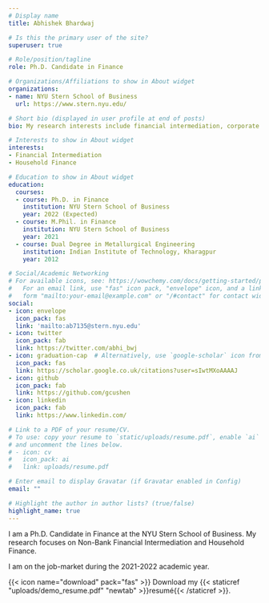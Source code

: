 ```yaml
---
# Display name
title: Abhishek Bhardwaj

# Is this the primary user of the site?
superuser: true

# Role/position/tagline
role: Ph.D. Candidate in Finance

# Organizations/Affiliations to show in About widget
organizations:
- name: NYU Stern School of Business
  url: https://www.stern.nyu.edu/

# Short bio (displayed in user profile at end of posts)
bio: My research interests include financial intermediation, corporate finance, and household finance.

# Interests to show in About widget
interests:
- Financial Intermediation
- Household Finance

# Education to show in About widget
education:
  courses:
  - course: Ph.D. in Finance
    institution: NYU Stern School of Business
    year: 2022 (Expected)
  - course: M.Phil. in Finance
    institution: NYU Stern School of Business
    year: 2021
  - course: Dual Degree in Metallurgical Engineering
    institution: Indian Institute of Technology, Kharagpur
    year: 2012

# Social/Academic Networking
# For available icons, see: https://wowchemy.com/docs/getting-started/page-builder/#icons
#   For an email link, use "fas" icon pack, "envelope" icon, and a link in the
#   form "mailto:your-email@example.com" or "/#contact" for contact widget.
social:
- icon: envelope
  icon_pack: fas
  link: 'mailto:ab7135@stern.nyu.edu'
- icon: twitter
  icon_pack: fab
  link: https://twitter.com/abhi_bwj
- icon: graduation-cap  # Alternatively, use `google-scholar` icon from `ai` icon pack
  icon_pack: fas
  link: https://scholar.google.co.uk/citations?user=sIwtMXoAAAAJ
- icon: github
  icon_pack: fab
  link: https://github.com/gcushen
- icon: linkedin
  icon_pack: fab
  link: https://www.linkedin.com/

# Link to a PDF of your resume/CV.
# To use: copy your resume to `static/uploads/resume.pdf`, enable `ai` icons in `params.toml`, 
# and uncomment the lines below.
# - icon: cv
#   icon_pack: ai
#   link: uploads/resume.pdf

# Enter email to display Gravatar (if Gravatar enabled in Config)
email: ""

# Highlight the author in author lists? (true/false)
highlight_name: true
---
```


I am a Ph.D. Candidate in Finance at the NYU Stern School of Business. My research focuses on Non-Bank Financial Intermediation and Household Finance.

I am on the job-market during the 2021-2022 academic year.

{{< icon name="download" pack="fas" >}} Download my {{< staticref "uploads/demo_resume.pdf" "newtab" >}}resumé{{< /staticref >}}.
